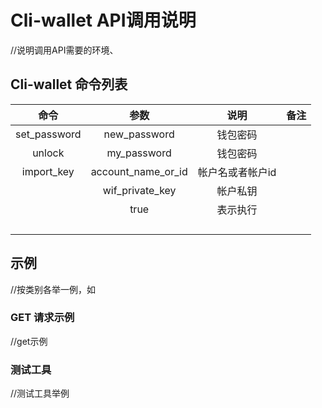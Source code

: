 # Cli-wallet API调用说明

//说明调用API需要的环境、

## Cli-wallet 命令列表

| 命令 | 参数 | 说明 | 备注 |
| :---: | :---: | :---: | :---: |
| set\_password | new\_password | 钱包密码 |  |
| unlock | my\_password | 钱包密码 |  |
| import\_key | account_name_or_id   | 帐户名或者帐户id |  |
|  | wif_private_key|帐户私钥   |
|  | true | 表示执行 |     
|  |  |  |  |
|  |  |  |  |
|  |  |  |  |
|  |  |  |  |

## 示例

//按类别各举一例，如

### GET 请求示例

//get示例

### 测试工具

//测试工具举例


